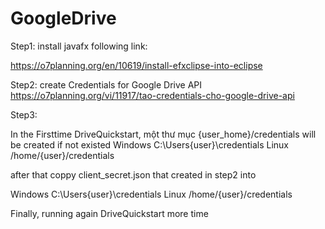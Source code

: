 # GoogleDrive


Step1: install javafx following link:

https://o7planning.org/en/10619/install-efxclipse-into-eclipse

Step2: create Credentials for Google Drive API
https://o7planning.org/vi/11917/tao-credentials-cho-google-drive-api


Step3:

In the Firsttime  DriveQuickstart, một thư mục {user_home}/credentials will be created if not existed
Windows	C:\Users\{user}\credentials
Linux	/home/{user}/credentials


after that coppy client_secret.json that created in step2 into 

Windows	C:\Users\{user}\credentials
Linux	/home/{user}/credentials

Finally, running again DriveQuickstart more time
